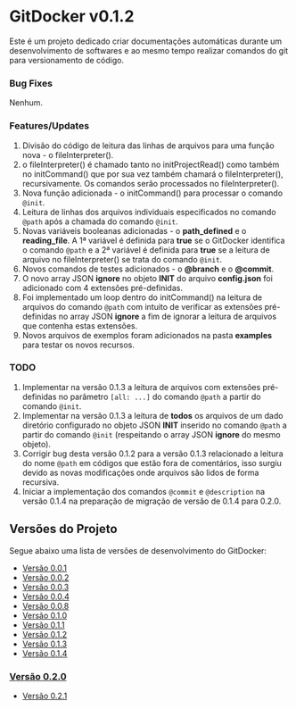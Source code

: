 # GitDocker v0.1.2

Este é um projeto dedicado criar documentações automáticas durante um desenvolvimento de softwares e ao mesmo tempo realizar comandos do git para versionamento de código.

### Bug Fixes

Nenhum.

### Features/Updates

1. Divisão do código de leitura das linhas de arquivos para uma função nova - o fileInterpreter().
2. o fileInterpreter() é chamado tanto no initProjectRead() como também no initCommand() que por sua vez também chamará o fileInterpreter(), recursivamente. Os comandos serão processados no fileInterpreter().
3. Nova função adicionada - o initCommand() para processar o comando `@init`.
4. Leitura de linhas dos arquivos individuais especificados no comando `@path` após a chamada do comando `@init`.
5. Novas variáveis booleanas adicionadas - o **path_defined** e o **reading_file**. A 1ª variável é definida para **true** se o GitDocker identifica o comando `@path` e a 2ª variável é definida para **true** se a leitura de arquivo no fileInterpreter() se trata do comando `@init`.
6. Novos comandos de testes adicionados - o **@branch** e o **@commit**.
7. O novo array JSON **ignore** no objeto **INIT** do arquivo **config.json** foi adicionado com 4 extensões pré-definidas.
8. Foi implementado um loop dentro do initCommand() na leitura de arquivos do comando `@path` com intuito de verificar as extensões pré-definidas no array JSON **ignore** a fim de ignorar a leitura de arquivos que contenha estas extensões.
9. Novos arquivos de exemplos foram adicionados na pasta **examples** para testar os novos recursos.

### TODO

1. Implementar na versão 0.1.3 a leitura de arquivos com extensões pré-definidas no parâmetro `[all: ...]` do comando `@path` a partir do comando `@init`.
2. Implementar na versão 0.1.3 a leitura de **todos** os arquivos de um dado diretório configurado no objeto JSON **INIT** inserido no comando `@path` a partir do comando `@init` (respeitando o array JSON **ignore** do mesmo objeto).
3. Corrigir bug desta versão 0.1.2 para a versão 0.1.3 relacionado a leitura do nome `@path` em códigos que estão fora de comentários, isso surgiu devido as novas modificações onde arquivos são lidos de forma recursiva.
4. Iniciar a implementação dos comandos `@commit` e `@description` na versão 0.1.4 na preparação de migração de versão de 0.1.4 para 0.2.0.

## Versões do Projeto

Segue abaixo uma lista de versões de desenvolvimento do GitDocker:

* <a href="https://github.com/FrancisBFTC/gitdocker/tree/gitdocker-v0.0.1"> Versão 0.0.1 </a>
* <a href="https://github.com/FrancisBFTC/gitdocker/tree/gitdocker-v0.0.2"> Versão 0.0.2 </a>
* <a href="https://github.com/FrancisBFTC/gitdocker/tree/gitdocker-v0.0.3"> Versão 0.0.3 </a>
* <a href="https://github.com/FrancisBFTC/gitdocker/tree/gitdocker-v0.0.4"> Versão 0.0.4 </a>
* <a href="https://github.com/FrancisBFTC/gitdocker/tree/gitdocker-v0.0.8"> Versão 0.0.8 </a>
* <a href="https://github.com/FrancisBFTC/gitdocker/tree/gitdocker-v0.1.0"> Versão 0.1.0 </a>
* <a href="https://github.com/FrancisBFTC/gitdocker/tree/gitdocker-v0.1.1"> Versão 0.1.1 </a>
* <a href="https://github.com/FrancisBFTC/gitdocker/tree/gitdocker-v0.1.2"> Versão 0.1.2 </a>
* <a href="https://github.com/FrancisBFTC/gitdocker/tree/gitdocker-v0.1.3"> Versão 0.1.3 </a>
* <a href="https://github.com/FrancisBFTC/gitdocker/tree/gitdocker-v0.1.4"> Versão 0.1.4 </a>

### <a href="https://github.com/FrancisBFTC/gitdocker/tree/gitdocker-v0.2.0"> Versão 0.2.0 </a>

* <a href="https://github.com/FrancisBFTC/gitdocker/tree/gitdocker-v0.2.1"> Versão 0.2.1 </a>
